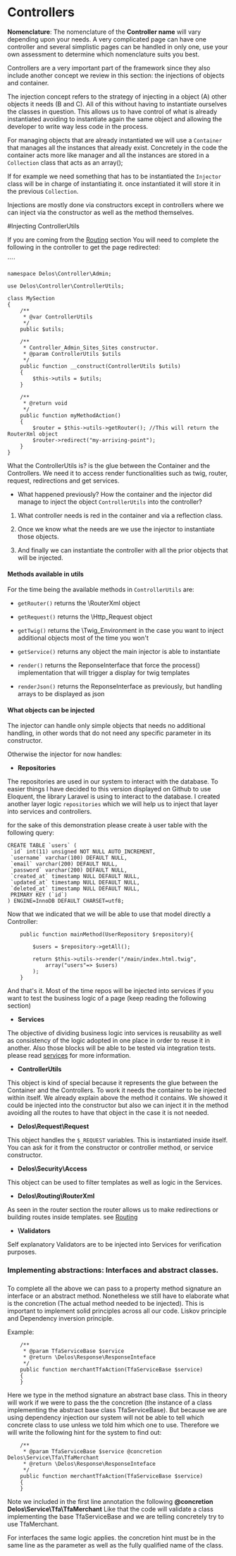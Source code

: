 # Controllers
**Nomenclature**: The nomenclature of the **Controller name** will vary depending upon your needs.
 A very complicated page can have one controller and several simplistic pages can be handled in only one,
 use your own assessment to determine which nomenclature suits you best.
 
Controllers are a very important part of the framework since they also include another concept we review in this section:
 the injections of objects and container.
 
The injection concept refers to the strategy of injecting in a object (A) other objects it needs (B and C).
All of this without having to instantiate ourselves the classes in question. 
This allows us to have control of what is already instantiated avoiding to instantiate again the same object 
and allowing the developer to write way less code in the process.

For managing objects that are already instantiated we will use a `Container` that manages all the instances
that already exist. Concretely in the code the container acts more like manager and all the instances are stored in
a `Collection` class that acts as an array();

If for example we need something that has to be instantiated 
the `Injector` class will be in charge of instantiating it.
once instantiated it will store it in the previous `Collection`.

Injections are mostly done via constructors except in controllers where we can inject via the constructor as well as the method themselves.


#Injecting ControllerUtils

If you are coming from the [Routing](routing.md) section You will need to complete the following in the controller
to get the page redirected:

´´´´

    namespace Delos\Controller\Admin;

    use Delos\Controller\ControllerUtils;

    class MySection
    {
        /**
         * @var ControllerUtils
         */
        public $utils;
    
        /**
         * Controller_Admin_Sites_Sites constructor.
         * @param ControllerUtils $utils
         */
        public function __construct(ControllerUtils $utils)
        {
            $this->utils = $utils;
        }
    
        /**
         * @return void
         */
        public function myMethodAction()
        {
            $router = $this->utils->getRouter(); //This will return the RouterXml object
            $router->redirect("my-arriving-point");
        }
    }

What the ControllerUtils is? is the glue between the Container and the Controllers. 
We need it to access render functionalities such as twig, router, request, redirections and get services.

* What happened previously? How the container and the injector did manage to inject the object `ControllerUtils` into the controller?

1) What controller needs is red in the container and via a reflection class.

2) Once we know what the needs are we use the injector to instantiate those objects.
 
3) And finally we can instantiate the controller with all the prior objects that will be injected.


 
#### Methods available in utils
For the time being the available methods in `ControllerUtils` are:

* `getRouter()` returns the \RouterXml object

* `getRequest()` returns the \Http_Request object

* `getTwig()` returns the \Twig_Environment in the case you want to inject additional objects most of the time you won't

* `getService()` returns any object the main injector is able to instantiate

* `render()` returns the ReponseInterface that force the process() implementation that will trigger a display for twig templates

* `renderJson()` returns the ReponseInterface as previously, but handling arrays to be displayed as json



#### What objects can be injected
The injector can handle only simple objects that needs no additional handling, in other words that do not need any specific parameter in its constructor.

Otherwise the injector for now handles:

* **Repositories**

The repositories are used in our system to interact with the database.
To easier things I have decided to this version displayed on Github to use Eloquent, the library Laravel is using 
to interact to the database. I created another layer logic `repositories` which we will help us to inject that layer into services and controllers.

for the sake of this demonstration please create à user table with the following query:

```
CREATE TABLE `users` (
 `id` int(11) unsigned NOT NULL AUTO_INCREMENT,
 `username` varchar(100) DEFAULT NULL,
 `email` varchar(200) DEFAULT NULL,
 `password` varchar(200) DEFAULT NULL,
 `created_at` timestamp NULL DEFAULT NULL,
 `updated_at` timestamp NULL DEFAULT NULL,
 `deleted_at` timestamp NULL DEFAULT NULL,
 PRIMARY KEY (`id`)
) ENGINE=InnoDB DEFAULT CHARSET=utf8;
```

Now that we indicated that we will be able to use that model directly a Controller:

```    
    public function mainMethod(UserRepository $repository){

        $users = $repository->getAll();

        return $this->utils->render("/main/index.html.twig",
            array("users"=> $users)
        );
    }
```
And that's it.
Most of the time repos will be injected into services if you want to test the business logic of a page (keep reading the following section)

* **Services**

The objective of dividing business logic into services is reusability as well as consistency of the logic 
adopted in one place in order to reuse it in another. Also those blocks will be able to be tested
via integration tests. please read [services](services.md) for more information.

* **ControllerUtils**

This object is kind of special because it represents the glue between the Container and the Controllers. 
To work it needs the container to be injected within itself. We already explain above the method it contains.
We showed it could be injected into the constructor but also we can inject it in the method avoiding all the routes to 
have that object in the case it is not needed.

* **Delos\Request\Request** 

This object handles the `$_REQUEST` variables. This is instantiated inside itself.
You can ask for it from the constructor or controller method, or service constructor.

* **Delos\Security\Access** 

This object can be used to filter templates as well as logic in the Services.

* **Delos\Routing\RouterXml** 

As seen in the router section the router allows us to make redirections or building
routes inside templates. see [Routing](routing.md)

* **\Validators**

Self explanatory Validators are to be injected into Services for verification purposes.


#### <h3 id="abstractions">Implementing abstractions: Interfaces and abstract classes.<h3>

To complete all the above we can pass to a property method signature an interface or an abstract method. Nonetheless we still have to 
elaborate what is the concretion (The actual method needed to be injected). This is important to implement solid principles across 
all our code. Liskov principle and Dependency inversion principle.

Example:

````
    /**
     * @param TfaServiceBase $service
     * @return \Delos\Response\ResponseInteface
     */
    public function merchantTfaAction(TfaServiceBase $service)
    {
    }
````

Here we type in the method signature an abstract base class. This in theory will work if we were to pass the
the concretion (the instance of a class implementing the abstract base class TfaServiceBase).
But because we are using dependency injection our system will not be able to tell which concrete class to use unless we told
him which one to use. Therefore we will write the following hint for the system to find out:

````
    /**
     * @param TfaServiceBase $service @concretion Delos\Service\Tfa\TfaMerchant
     * @return \Delos\Response\ResponseInteface
     */
    public function merchantTfaAction(TfaServiceBase $service)
    {
    }
````

Note we included in the first line annotation the following **@concretion Delos\Service\Tfa\TfaMerchant**
Like that the code will validate a class implementing the base TfaServiceBase and we are telling concretely
try to use TfaMerchant.

For interfaces the same logic applies. the concretion hint must be in the same line as the parameter as well
as the fully qualified name of the class.
